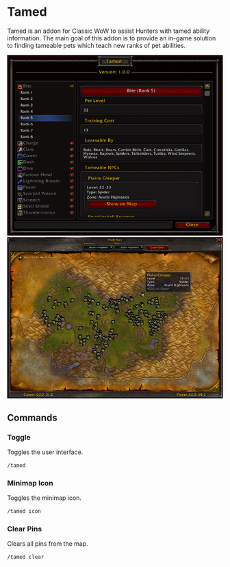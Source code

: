 # Tamed

Tamed is an addon for Classic WoW to assist Hunters with tamed ability information. The main goal of this addon is to provide an in-game solution to finding tameable pets which teach new ranks of pet abilities.

![Tamed](/tamed.png?raw=true)
![Pins](/pins.png?raw=true)

## Commands

### Toggle

Toggles the user interface.

```txt
/tamed
```

### Minimap Icon

Toggles the minimap icon.

```txt
/tamed icon
```

### Clear Pins

Clears all pins from the map.

```txt
/tamed clear
```

